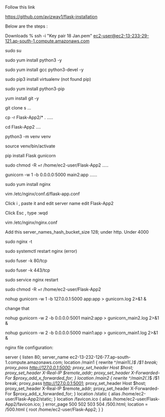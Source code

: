 Follow this link

https://github.com/avizway1/flask-installation


Below are the steps : 

Downloads % ssh -i "Key pair 18 Jan.pem" ec2-user@ec2-13-233-29-121.ap-south-1.compute.amazonaws.com

sudo su

sudo yum install python3 -y

sudo yum install gcc python3-devel -y

sudo pip3 install virtualenv  (not found pip)

sudo yum install python3-pip

yum install git -y

git clone s    ...

cp -r Flask-App2/* .             …..

cd Flask-App2   ….

python3 -m venv venv

source venv/bin/activate

pip install Flask gunicorn

sudo chmod -R +r /home/ec2-user/Flask-App2    …..

gunicorn -w 1 -b 0.0.0.0:5000 main2:app   ……

 sudo yum install nginx
 
vim /etc/nginx/conf.d/flask-app.conf

Click i   ,  paste it and edit server name     edit Flask-App2  

Click Esc  , type  :wqd

vim /etc/nginx/nginx.conf

Add this server_names_hash_bucket_size 128; under http.   Under  4000

sudo nginx -t

sudo systemctl restart nginx      (error)

 sudo fuser -k 80/tcp
 
sudo fuser -k 443/tcp

sudo service nginx restart

sudo chmod -R +r /home/ec2-user/Flask-App2

nohup gunicorn -w 1 -b 127.0.0.1:5000 app:app > gunicorn.log 2>&1 &         

 change that

nohup gunicorn -w 2 -b 0.0.0.0:5001 main2:app > gunicorn_main2.log 2>&1 &

nohup gunicorn -w 2 -b 0.0.0.0:5000 main1:app > gunicorn_main1.log 2>&1 &


nginx file configuration:



server {
    listen 80;
    server_name ec2-13-232-126-77.ap-south-1.compute.amazonaws.com;
    location /main1 {
            rewrite ^/main1(.*)$ /$1 break;
        proxy_pass http://127.0.0.1:5000;
        proxy_set_header Host $host;
        proxy_set_header X-Real-IP $remote_addr;
        proxy_set_header X-Forwarded-For $proxy_add_x_forwarded_for;
    }
    location /main2 {
            rewrite ^/main2(.*)$ /$1 break;
        proxy_pass http://127.0.0.1:5001;
        proxy_set_header Host $host;
        proxy_set_header X-Real-IP $remote_addr;
        proxy_set_header X-Forwarded-For $proxy_add_x_forwarded_for;
    }
    location /static {
        alias /home/ec2-user/Flask-App2/static;
    }
    location /favicon.ico {
        alias /home/ec2-user/Flask-App2/favicon.ico;
    }
error_page 500 502 503 504 /500.html;
    location = /500.html {
        root /home/ec2-user/Flask-App2;
    }
}

